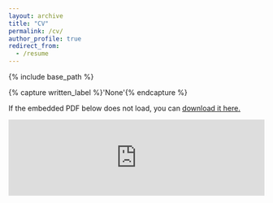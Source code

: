 ```yaml
---
layout: archive
title: "CV"
permalink: /cv/
author_profile: true
redirect_from:
  - /resume
---
```


{% include base_path %}

{% capture written_label %}'None'{% endcapture %}

If the embedded PDF below does not load, you can <u><a href="https://kleeresearch.github.io/files/20240105_CV_klee.pdf">download it here.</a></u>
<br/>

<embed src="https://kleeresearch.github.io/files/20240105_CV_klee.pdf" type="application/pdf" width="100%" />


